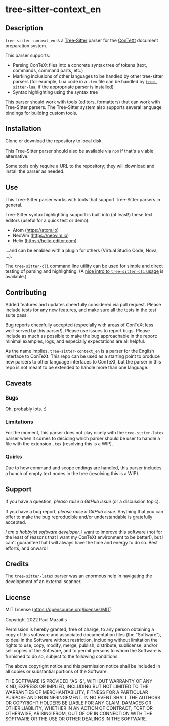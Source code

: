 # tree-sitter-context_en

## Description

`tree-sitter-context_en` is a [Tree-Sitter](https://tree-sitter.github.io/tree-sitter/) parser for the [ConTeXt](https://www.contextgarden.net) document preparation system.

This parser supports:

- Parsing ConTeXt files into a concrete syntax tree of tokens (text, commands, command parts, etc.)
- Marking inclusions of other languages to be handled by other tree-sitter parsers (for example, Lua code in a `.tex` file can be handled by [`tree-sitter-lua`](https://github.com/Azganoth/tree-sitter-lua), if the appropriate parser is installed)
- Syntax highlighting using the syntax tree

This parser should work with tools (editors, formatters) that can work with Tree-Sitter parsers. The Tree-Sitter system also supports several language bindings for building custom tools.

## Installation

Clone or download the repository to local disk.

This Tree-Sitter parser should also be available via `npm` if that's a viable alternative.

Some tools only require a URL to the repository; they will download and install the parser as needed.

## Use

This Tree-Sitter parser works with tools that support Tree-Sitter parsers in general.

Tree-Sitter syntax highlighting support is built into (at least!) these text editors (useful for a quick test or demo):

- Atom (https://atom.io)
- NeoVim (https://neovim.io)
- Helix (https://helix-editor.com)

...and can be enabled with a plugin for others (Virtual Studio Code, Nova, ...).

The [`tree-sitter-cli`](https://github.com/tree-sitter/tree-sitter/blob/master/cli/README.md) command line utility can be used for simple and direct testing of parsing and highlighting. (A [nice intro to `tree-sitter-cli` usage](https://dcreager.net/tree-sitter/getting-started/) is available.)

## Contributing

Added features and updates cheerfully considered via pull request. Please include tests for any new features, and make sure all the tests in the test suite pass.

Bug reports cheerfully accepted (especially with areas of ConTeXt less well-served by this parser!). Please use issues to report bugs. Please include as much as possible to make the bug approachable in the report: minimal examples, logs, and especially expectations are all helpful.

As the name implies, `tree-sitter-context_en` is a parser for the English interface to ConTeXt. This repo can be used as a starting point to produce new parsers to other language interfaces to ConTeXt, but the parser in this repo is not meant to be extended to handle more than one language.

## Caveats

### Bugs

Oh, probably lots. :)

### Limitations

For the moment, this parser does not play nicely with the `tree-sitter-latex` parser when it comes to deciding which parser should be user to handle a file with the extension `.tex` (resolving this is a WIP).

### Quirks

Due to how command and scope endings are handled, this parser includes a bunch of empty text nodes in the tree (resolving this is a WIP).

## Support

If you have a question, _please raise a GitHub issue_ (or a discussion topic).

If you have a bug report, _please raise a GitHub issue_. Anything that you can offer to make the bug reproducible and/or understandable is gratefully accepted.

_I am a hobbyist software developer._ I want to improve this software (not for the least of reasons that I want my ConTeXt environment to be better!), but I can't guarantee that I will always have the time and energy to do so. Best efforts, and onward!

## Credits

The [`tree-sitter-latex`](https://github.com/latex-lsp/tree-sitter-latex) parser was an enormous help in navigating the development of an external scanner.

## License

MIT License (https://opensource.org/licenses/MIT)

Copyright 2022 Paul Mazaitis

Permission is hereby granted, free of charge, to any person obtaining a copy of this software and associated documentation files (the "Software"), to deal in the Software without restriction, including without limitation the rights to use, copy, modify, merge, publish, distribute, sublicense, and/or sell copies of the Software, and to permit persons to whom the Software is furnished to do so, subject to the following conditions:

The above copyright notice and this permission notice shall be included in all copies or substantial portions of the Software.

THE SOFTWARE IS PROVIDED "AS IS", WITHOUT WARRANTY OF ANY KIND, EXPRESS OR IMPLIED, INCLUDING BUT NOT LIMITED TO THE WARRANTIES OF MERCHANTABILITY, FITNESS FOR A PARTICULAR PURPOSE AND NONINFRINGEMENT. IN NO EVENT SHALL THE AUTHORS OR COPYRIGHT HOLDERS BE LIABLE FOR ANY CLAIM, DAMAGES OR OTHER LIABILITY, WHETHER IN AN ACTION OF CONTRACT, TORT OR OTHERWISE, ARISING FROM, OUT OF OR IN CONNECTION WITH THE SOFTWARE OR THE USE OR OTHER DEALINGS IN THE SOFTWARE.
